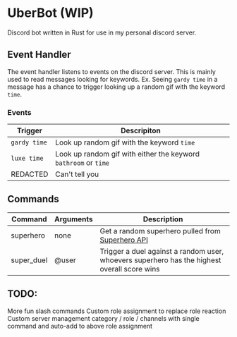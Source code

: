 # UberBot (WIP)
Discord bot written in Rust for use in my personal discord server.

## Event Handler
The event handler listens to events on the discord server. This is mainly used to read messages looking for keywords.
Ex. Seeing `gardy time` in a message has a chance to trigger looking up a random gif with the keyword `time`.

### Events
| Trigger | Descripiton |
| -----------|-----------|
| `gardy time` | Look up random gif with the keyword `time` |
| `luxe time` | Look up random gif with either the keyword `bathroom` or `time`|
| REDACTED | Can't tell you | 

## Commands
| Command | Arguments | Description |
|---------|-----------|-------------|
| superhero | none | Get a random superhero pulled from [Superhero API](https://superheroapi.com/) |
| super_duel | @user | Trigger a duel against a random user, whoevers superhero has the highest overall score wins |

## TODO:
More fun slash commands
Custom role assignment to replace role reaction
Custom server management category / role / channels with single command and auto-add to above role assignment
